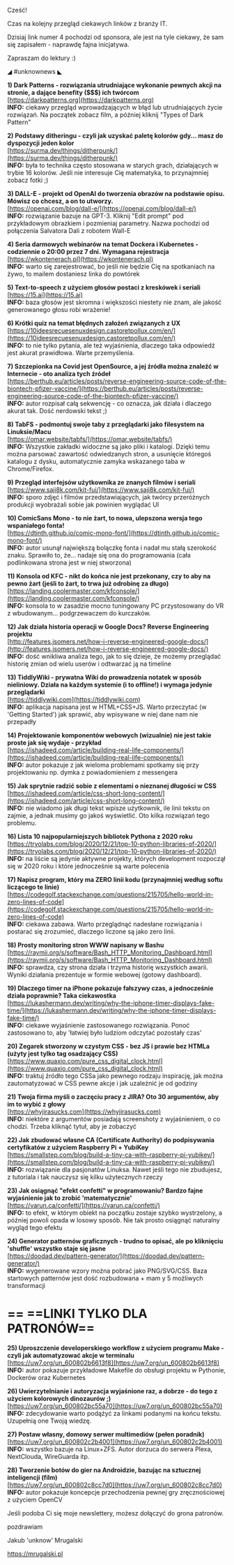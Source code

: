 Cześć!

Czas na kolejny przegląd ciekawych linków z branży IT.

Dzisiaj link numer 4 pochodzi od sponsora, ale jest na tyle ciekawy, że sam się zapisałem - naprawdę fajna inicjatywa.

Zapraszam do lektury :)

 

◢ #unknownews ◣


**1) Dark Patterns - rozwiązania utrudniające wykonanie pewnych akcji na stronie, a dające benefity ($$$) ich twórcom**  
[https://darkpatterns.org](https://darkpatterns.org)  
**INFO:** ciekawy przegląd wprowadzających w błąd lub utrudniających życie rozwiązań. Na początek zobacz film, a później kliknij "Types of Dark Pattern"  


**2) Podstawy ditheringu - czyli jak uzyskać paletę kolorów gdy... masz do dyspozycji jeden kolor**  
[https://surma.dev/things/ditherpunk/](https://surma.dev/things/ditherpunk/)  
**INFO:** była to technika często stosowana w starych grach, działających w trybie 16 kolorów. Jeśli nie interesuje Cię matematyka, to przynajmniej zobacz fotki ;)  


**3) DALL-E - projekt od OpenAI do tworzenia obrazów na podstawie opisu. Mówisz co chcesz, a on to utworzy.**  
[https://openai.com/blog/dall-e/](https://openai.com/blog/dall-e/)  
**INFO:** rozwiązanie bazuje na GPT-3. Kliknij "Edit prompt" pod przykładowym obrazkiem i pozmieniaj parametry. Nazwa pochodzi od połączenia Salvatora Dali z robotem Wall-E  


**4) Seria darmowych webinarów na temat Dockera i Kubernetes - codziennie o 20:00 przez 7 dni. Wymagana rejestracja**  
[https://wkontenerach.pl](https://wkontenerach.pl)  
**INFO:** warto się zarejestrować, bo jeśli nie będzie Cię na spotkaniach na żywo, to mailem dostaniesz linka do powtórek  


**5) Text-to-speech z użyciem głosów postaci z kreskówek i seriali**  
[https://15.ai](https://15.ai)  
**INFO:** baza głosów jest skromna i większości niestety nie znam, ale jakość generowanego głosu robi wrażenie!  


**6) Krótki quiz na temat błędnych założeń związanych z UX**  
[https://10ideesrecuesenuxdesign.castoretpollux.com/en/](https://10ideesrecuesenuxdesign.castoretpollux.com/en/)  
**INFO:** to nie tylko pytania, ale też wyjaśnienia, dlaczego taka odpowiedź jest akurat prawidłowa. Warte przemyślenia.  


**7) Szczepionka na Covid jest OpenSource, a jej źródła można znaleźć w Internecie - oto analiza tych źródeł**  
[https://berthub.eu/articles/posts/reverse-engineering-source-code-of-the-biontech-pfizer-vaccine/](https://berthub.eu/articles/posts/reverse-engineering-source-code-of-the-biontech-pfizer-vaccine/)  
**INFO:** autor rozpisał całą sekwencję - co oznacza, jak działa i dlaczego akurat tak. Dość nerdowski tekst ;)  


**8) TabFS - podmontuj swoje taby z przeglądarki jako filesystem na Linuksie/Macu**  
[https://omar.website/tabfs/](https://omar.website/tabfs/)  
**INFO:** Wszystkie zakładki widoczne są jako pliki i katalogi. Dzięki temu można parsować zawartość odwiedzanych stron, a usunięcie któregoś katalogu z dysku, automatycznie zamyka wskazanego taba w Chrome/Firefox.  


**9) Przegląd interfejsów użytkownika ze znanych filmów i seriali**  
[https://www.saji8k.com/kit-fui/](https://www.saji8k.com/kit-fui/)  
**INFO:** sporo zdjęć i filmów przedstawiających, jak twórcy przeróżnych produkcji wyobrażali sobie jak powinien wyglądać UI  


**10) ComicSans Mono - to nie żart, to nowa, ulepszona wersja tego wspaniałego fonta!**  
[https://dtinth.github.io/comic-mono-font/](https://dtinth.github.io/comic-mono-font/)  
**INFO:** autor usunął największą bolączkę fonta i nadał mu stałą szerokość znaku. Sprawiło to, że... nadaje się ona do programowania (cała podlinkowana strona jest w niej stworzona)  


**11) Konsola od KFC - nikt do końca nie jest przekonany, czy to aby na pewno żart (jeśli to żart, to trwa już odrobinę za długo)**  
[https://landing.coolermaster.com/kfconsole/](https://landing.coolermaster.com/kfconsole/)  
**INFO:** konsola to w zasadzie mocno tuningowany PC przystosowany do VR z wbudowanym... podgrzewaczem do kurczaków.  


**12) Jak działa historia operacji w Google Docs? Reverse Engineering projektu**  
[http://features.jsomers.net/how-i-reverse-engineered-google-docs/](http://features.jsomers.net/how-i-reverse-engineered-google-docs/)  
**INFO:** dość wnikliwa analiza tego, jak to się dzieje, że możemy przeglądać historię zmian od wielu userów i odtwarzać ją na timeline  


**13) TiddlyWiki - prywatna Wiki do prowadzenia notatek w sposób nieliniowy. Działa na każdym systemie (i to offline!) i wymaga jedynie przeglądarki**  
[https://tiddlywiki.com](https://tiddlywiki.com)  
**INFO:** aplikacja napisana jest w HTML+CSS+JS. Warto przeczytać (w 'Getting Started') jak sprawić, aby wpisywane w niej dane nam nie przepadły  


**14) Projektowanie komponentów webowych (wizualnie) nie jest takie proste jak się wydaje - przykład**  
[https://ishadeed.com/article/building-real-life-components/](https://ishadeed.com/article/building-real-life-components/)  
**INFO:** autor pokazuje z jak wieloma problemami spotkamy się przy projektowaniu np. dymka z powiadomieniem z messengera  


**15) Jak sprytnie radzić sobie z elementami o nieznanej długości w CSS**  
[https://ishadeed.com/article/css-short-long-content/](https://ishadeed.com/article/css-short-long-content/)  
**INFO:** nie wiadomo jak długi tekst wpisze użytkownik, ile linii tekstu on zajmie, a jednak musimy go jakoś wyświetlić. Oto kilka rozwiązań tego problemu.  


**16) Lista 10 najpopularniejszych bibliotek Pythona z 2020 roku**  
[https://tryolabs.com/blog/2020/12/21/top-10-python-libraries-of-2020/](https://tryolabs.com/blog/2020/12/21/top-10-python-libraries-of-2020/)  
**INFO:** na liście są jedynie aktywne projekty, których development rozpoczął się w 2020 roku i które jednocześnie są warte polecenia  


**17) Napisz program, który ma ZERO linii kodu (przynajmniej według softu liczącego te linie)**  
[https://codegolf.stackexchange.com/questions/215705/hello-world-in-zero-lines-of-code](https://codegolf.stackexchange.com/questions/215705/hello-world-in-zero-lines-of-code)  
**INFO:** ciekawa zabawa. Warto przeglądnąć nadesłane rozwiązania i postarać się zrozumieć, dlaczego liczone są jako zero linii.  


**18) Prosty monitoring stron WWW napisany w Bashu**  
[https://raymii.org/s/software/Bash_HTTP_Monitoring_Dashboard.html](https://raymii.org/s/software/Bash_HTTP_Monitoring_Dashboard.html)  
**INFO:** sprawdza, czy strona działa i trzyma historię wszystkich awarii. Wyniki działania prezentuje w formie webowej (gotowy dashboard).  


**19) Dlaczego timer na iPhone pokazuje fałszywy czas, a jednocześnie działa poprawnie? Taka ciekawostka**  
[https://lukashermann.dev/writing/why-the-iphone-timer-displays-fake-time/](https://lukashermann.dev/writing/why-the-iphone-timer-displays-fake-time/)  
**INFO:** ciekawe wyjaśnienie zastosowanego rozwiązania. Ponoć zastosowano to, aby 'łatwiej było ludziom odczytać pozostały czas'  


**20) Zegarek stworzony w czystym CSS - bez JS i prawie bez HTMLa (użyty jest tylko tag osadzający CSS)**  
[https://www.quaxio.com/pure_css_digital_clock.html](https://www.quaxio.com/pure_css_digital_clock.html)  
**INFO:** traktuj źródło tego CSSa jako pewnego rodzaju inspirację, jak można zautomatyzować w CSS pewne akcje i jak uzależnić je od godziny  


**21) Twoja firma myśli o zaczęciu pracy z JIRA? Oto 30 argumentów, aby im to wybić z głowy**  
[https://whyjirasucks.com](https://whyjirasucks.com)  
**INFO:** niektóre z argumentów posiadają screenshoty z wyjaśnieniem, o co chodzi. Trzeba kliknąć tytuł, aby je zobaczyć  


**22) Jak zbudować własne CA (Certificate Authority) do podpisywania certyfikatów z użyciem Raspberry Pi + YubiKey**  
[https://smallstep.com/blog/build-a-tiny-ca-with-raspberry-pi-yubikey/](https://smallstep.com/blog/build-a-tiny-ca-with-raspberry-pi-yubikey/)  
**INFO:** rozwiązanie dla pasjonatów Linuksa. Nawet jeśli tego nie zbudujesz, z tutoriala i tak nauczysz się kilku użytecznych rzeczy  


**23) Jak osiągnąć "efekt confetti" w programowaniu? Bardzo fajne wyjaśnienie jak to zrobić 'matematycznie'**  
[https://varun.ca/confetti/](https://varun.ca/confetti/)  
**INFO:** to efekt, w którym obiekt na początku zostaje szybko wystrzelony, a później powoli opada w losowy sposób. Nie tak prosto osiągnąć naturalny wygląd tego efektu  


**24) Generator patternów graficznych - trudno to opisać, ale po kliknięciu 'shuffle' wszystko staje się jasne**  
[https://doodad.dev/pattern-generator/](https://doodad.dev/pattern-generator/)  
**INFO:** wygenerowane wzory można pobrać jako PNG/SVG/CSS. Baza startowych patternów jest dość rozbudowana + mam y 5 możliwych transformacji  


== **==LINKI TYLKO DLA PATRONÓW==**
 ==

**25) Uproszczenie developerskiego workflow z użyciem programu Make - czyli jak automatyzować akcje w terminalu**  
[https://uw7.org/un_600802b6613f8](https://uw7.org/un_600802b6613f8)  
**INFO:** autor pokazuje przykładowe Makefile do obsługi projektu w Pythonie, Dockerów oraz Kubernetes  


**26) Uwierzytelnianie i autoryzacja wyjaśnione raz, a dobrze - do tego z użyciem kolorowych dinozaurów ;)**  
[https://uw7.org/un_600802bc55a70](https://uw7.org/un_600802bc55a70)  
**INFO:** zdecydowanie warto podążyć za linkami podanymi na końcu tekstu. Uzupełnią one Twoją wiedzę.  


**27) Postaw własny, domowy serwer multimediów (pełen poradnik)**  
[https://uw7.org/un_600802c2b4001](https://uw7.org/un_600802c2b4001)  
**INFO:** wszystko bazuje na Linux+ZFS. Autor dorzuca do serwera Plexa, NextClouda, WireGuarda itp.  


**28) Tworzenie botów do gier na Androidzie, bazując na sztucznej inteligencji (film)**  
[https://uw7.org/un_600802c8cc7d0](https://uw7.org/un_600802c8cc7d0)  
**INFO:** autor pokazuje koncepcje przechodzenia pewnej gry zręcznościowej z użyciem OpenCV  


 

Jeśli podoba Ci się moje newslettery, możesz dołączyć do grona patronów.

 
pozdrawiam

Jakub 'unknow' Mrugalski  

https://mrugalski.pl